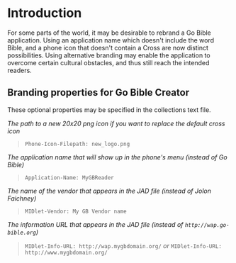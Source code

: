 # Introduction #

For some parts of the world, it may be desirable to rebrand a Go Bible application. Using an application name which doesn't include the word Bible, and a phone icon that doesn't contain a Cross are now distinct possibilities. Using alternative branding may enable the application to overcome certain cultural obstacles, and thus still reach the intended readers.


## Branding properties for Go Bible Creator ##

These optional properties may be specified in the collections text file.

_The path to a new 20x20 png icon if you want to replace the default cross icon_
> `Phone-Icon-Filepath: new_logo.png`

_The application name that will show up in the phone's menu (instead of Go Bible)_
> `Application-Name: MyGBReader`

_The name of the vendor that appears in the JAD file (instead of Jolon Faichney)_
> `MIDlet-Vendor: My GB Vendor name`

_The information URL that appears in the JAD file (instead of `http://wap.go-bible.org`)_
> `MIDlet-Info-URL: http://wap.mygbdomain.org/`
_or_
> `MIDlet-Info-URL: http://www.mygbdomain.org/`